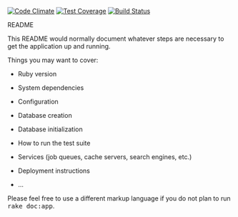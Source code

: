 [![Code Climate](https://codeclimate.com/github/argushalley/ecoturismo/badges/gpa.svg)](https://codeclimate.com/github/argushalley/ecoturismo)
[![Test Coverage](https://codeclimate.com/github/argushalley/ecoturismo/badges/coverage.svg)](https://codeclimate.com/github/argushalley/ecoturismo)
[![Build Status](https://travis-ci.org/argushalley/ecoturismo.svg?branch=master)](https://travis-ci.org/argushalley/ecoturismo)

README

This README would normally document whatever steps are necessary to get the
application up and running.

Things you may want to cover:

* Ruby version

* System dependencies

* Configuration

* Database creation

* Database initialization

* How to run the test suite

* Services (job queues, cache servers, search engines, etc.)

* Deployment instructions

* ...


Please feel free to use a different markup language if you do not plan to run
<tt>rake doc:app</tt>.
